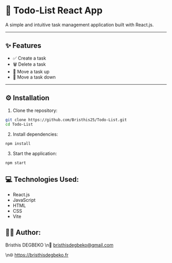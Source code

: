 # 📝 Todo-List React App

A simple and intuitive task management application built with React.js.

---

## ✨ Features

- ✅ Create a task  
- 🗑️ Delete a task  
- 🔼 Move a task up  
- 🔽 Move a task down  

---

## ⚙️ Installation

1. Clone the repository:

```bash
git clone https://github.com/Bristhis25/Todo-List.git
cd Todo-List
```

2. Install dependencies:
```bash
npm install
```

3. Start the application:
```bash
npm start
```
## 💻 Technologies Used:
- React.js
- JavaScript
- HTML
- CSS
- Vite

## 👨‍💻 Author: 
Bristhis DEGBEKO
\n📧 bristhisdegbeko@gmail.com  

\n🌐 https://bristhisdegbeko.fr